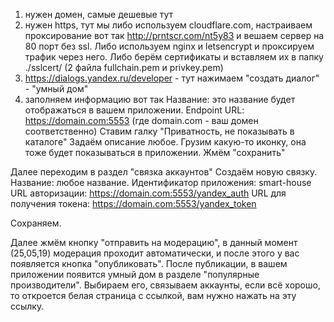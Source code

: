 1) нужен домен, самые дешевые тут 
2) нужен https, тут мы либо используем cloudflare.com, настраиваем проксирование вот так http://prntscr.com/nt5y83 и вешаем сервер на 80 порт без ssl. Либо используем nginx и letsencrypt и проксируем трафик через него. Либо берём сертификаты и вставляем их в папку ./sslcert/ (2 файла fullchain.pem и privkey.pem)
3) https://dialogs.yandex.ru/developer - тут нажимаем "создать диалог" - "умный дом"
4) заполняем информацию вот так
Название: это название будет отображаться в вашем приложении.
Endpoint URL: https://domain.com:5553 (где domain.com - ваш домен соответственно)
Ставим галку "Приватность, не показывать в каталоге"
Задаём описание любое.
Грузим какую-то иконку, она тоже будет показываться в приложении.
Жмём "сохранить"

Далее переходим в раздел "связка аккаунтов" 
Создаём новую связку.
Название: любое название.
Идентификатор приложения: smart-house
URL авторизации: https://domain.com:5553/yandex_auth
URL для получения токена: https://domain.com:5553/yandex_token

Сохраняем.

Далее жмём кнопку "отправить на модерацию", в данный момент (25,05,19) модерация проходит автоматически, и после этого у вас появляется кнопка "опубликовать".
После публикации, в вашем приложении появится умный дом в разделе "популярные производители".
Выбираем его, связываем аккаунты, если всё хорошо, то откроется белая страница с ссылкой, вам нужно нажать на эту ссылку.
